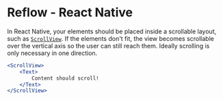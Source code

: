 # Reflow - React Native

In React Native, your elements should be placed inside a scrollable layout, such as [`ScrollView`](https://reactnative.dev/docs/scrollview). If the elements don't fit, the view becomes scrollable over the vertical axis so the user can still reach them. Ideally scrolling is only necessary in one direction.

```jsx
<ScrollView>
    <Text>
        Content should scroll!
    </Text>
</ScrollView>
```
